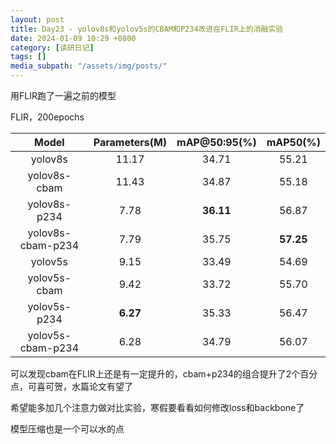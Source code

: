 ```yaml
---
layout: post
title: Day23 - yolov8s和yolov5s的CBAM和P234改进在FLIR上的消融实验
date: 2024-01-09 10:29 +0800
category: [读研日记]
tags: []
media_subpath: "/assets/img/posts/"
---
```


用FLIR跑了一遍之前的模型

FLIR，200epochs

|Model            |Parameters(M)|mAP@50:95(%)|mAP50(%) |
|:---:            |:---:        |:---:       |:---:    |
|yolov8s          |11.17        |34.71       |55.21    |
|yolov8s-cbam     |11.43        |34.87       |55.18    |
|yolov8s-p234     |7.78         |**36.11**   |56.87    |
|yolov8s-cbam-p234|7.79         |35.75       |**57.25**|
|yolov5s          |9.15         |33.49       |54.69    |
|yolov5s-cbam     |9.42         |33.72       |55.70    |
|yolov5s-p234     |**6.27**     |35.33       |56.47    |
|yolov5s-cbam-p234|6.28         |34.79       |56.07    |

可以发现cbam在FLIR上还是有一定提升的，cbam+p234的组合提升了2个百分点，可喜可贺，水篇论文有望了

希望能多加几个注意力做对比实验，寒假要看看如何修改loss和backbone了

模型压缩也是一个可以水的点

